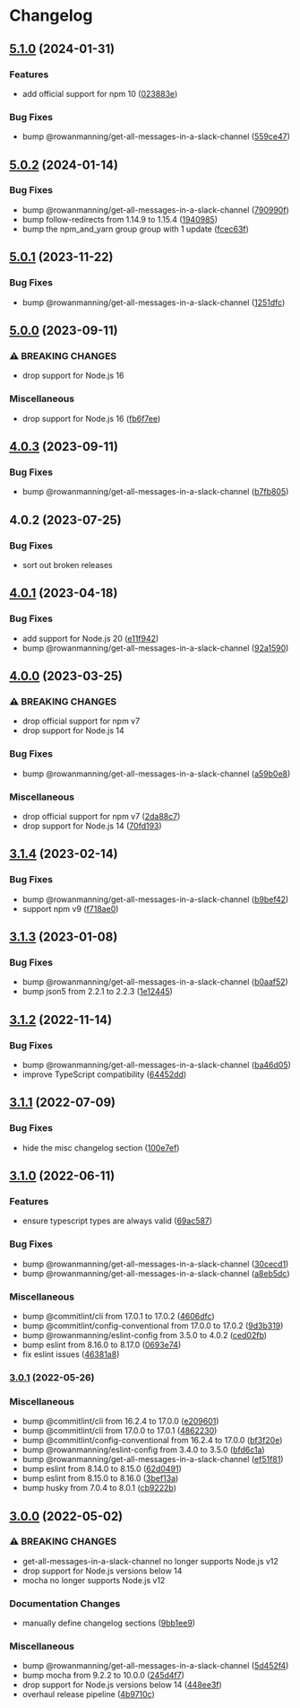 # Changelog

## [5.1.0](https://github.com/rowanmanning/get-all-emoji-in-a-slack-channel/compare/v5.0.2...v5.1.0) (2024-01-31)


### Features

* add official support for npm 10 ([023883e](https://github.com/rowanmanning/get-all-emoji-in-a-slack-channel/commit/023883e4591f386a8cec29b3daf0cb052ec426e9))


### Bug Fixes

* bump @rowanmanning/get-all-messages-in-a-slack-channel ([559ce47](https://github.com/rowanmanning/get-all-emoji-in-a-slack-channel/commit/559ce47608922ec41322e1184b46ffc4a7ef832c))

## [5.0.2](https://github.com/rowanmanning/get-all-emoji-in-a-slack-channel/compare/v5.0.1...v5.0.2) (2024-01-14)


### Bug Fixes

* bump @rowanmanning/get-all-messages-in-a-slack-channel ([790990f](https://github.com/rowanmanning/get-all-emoji-in-a-slack-channel/commit/790990f1ac565569172326564a92a9750f3c0fb2))
* bump follow-redirects from 1.14.9 to 1.15.4 ([1940985](https://github.com/rowanmanning/get-all-emoji-in-a-slack-channel/commit/1940985a804f2e33ec7a16f3b09005a5c1b18bc9))
* bump the npm_and_yarn group group with 1 update ([fcec63f](https://github.com/rowanmanning/get-all-emoji-in-a-slack-channel/commit/fcec63fc0454d579ed60f8bfd37ce0fbcbbb77d6))

## [5.0.1](https://github.com/rowanmanning/get-all-emoji-in-a-slack-channel/compare/v5.0.0...v5.0.1) (2023-11-22)


### Bug Fixes

* bump @rowanmanning/get-all-messages-in-a-slack-channel ([1251dfc](https://github.com/rowanmanning/get-all-emoji-in-a-slack-channel/commit/1251dfcf427b92e64dfc7c0addfbe9989ecf3125))

## [5.0.0](https://github.com/rowanmanning/get-all-emoji-in-a-slack-channel/compare/v4.0.3...v5.0.0) (2023-09-11)


### ⚠ BREAKING CHANGES

* drop support for Node.js 16

### Miscellaneous

* drop support for Node.js 16 ([fb6f7ee](https://github.com/rowanmanning/get-all-emoji-in-a-slack-channel/commit/fb6f7ee30880dc9f9a04a81e32d0d25958803b93))

## [4.0.3](https://github.com/rowanmanning/get-all-emoji-in-a-slack-channel/compare/v4.0.2...v4.0.3) (2023-09-11)


### Bug Fixes

* bump @rowanmanning/get-all-messages-in-a-slack-channel ([b7fb805](https://github.com/rowanmanning/get-all-emoji-in-a-slack-channel/commit/b7fb805f39065612031234780e9779ff568bc261))

## 4.0.2 (2023-07-25)


### Bug Fixes

* sort out broken releases

## [4.0.1](https://github.com/rowanmanning/get-all-emoji-in-a-slack-channel/compare/v4.0.0...v4.0.1) (2023-04-18)


### Bug Fixes

* add support for Node.js 20 ([e11f942](https://github.com/rowanmanning/get-all-emoji-in-a-slack-channel/commit/e11f942b76b25dd78d5555735adc98dc04b37dad))
* bump @rowanmanning/get-all-messages-in-a-slack-channel ([92a1590](https://github.com/rowanmanning/get-all-emoji-in-a-slack-channel/commit/92a1590a90d538b0145a494c7ac51b17b93cc628))

## [4.0.0](https://github.com/rowanmanning/get-all-emoji-in-a-slack-channel/compare/v3.1.4...v4.0.0) (2023-03-25)


### ⚠ BREAKING CHANGES

* drop official support for npm v7
* drop support for Node.js 14

### Bug Fixes

* bump @rowanmanning/get-all-messages-in-a-slack-channel ([a59b0e8](https://github.com/rowanmanning/get-all-emoji-in-a-slack-channel/commit/a59b0e83e113861a83efeea8cd11b9430a5d1c63))


### Miscellaneous

* drop official support for npm v7 ([2da88c7](https://github.com/rowanmanning/get-all-emoji-in-a-slack-channel/commit/2da88c75f4e0a7c0ef4ea994ecb08227d1cc65c2))
* drop support for Node.js 14 ([70fd193](https://github.com/rowanmanning/get-all-emoji-in-a-slack-channel/commit/70fd193f7068ea1d61dae9e536cf1b66f548a0b9))

## [3.1.4](https://github.com/rowanmanning/get-all-emoji-in-a-slack-channel/compare/v3.1.3...v3.1.4) (2023-02-14)


### Bug Fixes

* bump @rowanmanning/get-all-messages-in-a-slack-channel ([b9bef42](https://github.com/rowanmanning/get-all-emoji-in-a-slack-channel/commit/b9bef42564e0202b713b4232590929a20f38f993))
* support npm v9 ([f718ae0](https://github.com/rowanmanning/get-all-emoji-in-a-slack-channel/commit/f718ae0e34388d3587a45a4b35eb106e1354649a))

## [3.1.3](https://github.com/rowanmanning/get-all-emoji-in-a-slack-channel/compare/v3.1.2...v3.1.3) (2023-01-08)


### Bug Fixes

* bump @rowanmanning/get-all-messages-in-a-slack-channel ([b0aaf52](https://github.com/rowanmanning/get-all-emoji-in-a-slack-channel/commit/b0aaf527a1eeea0ef0859fc17d2b29b9a99dc11e))
* bump json5 from 2.2.1 to 2.2.3 ([1e12445](https://github.com/rowanmanning/get-all-emoji-in-a-slack-channel/commit/1e12445633ed05d2856f47031a59cb45e0f71c70))

## [3.1.2](https://github.com/rowanmanning/get-all-emoji-in-a-slack-channel/compare/v3.1.1...v3.1.2) (2022-11-14)


### Bug Fixes

* bump @rowanmanning/get-all-messages-in-a-slack-channel ([ba46d05](https://github.com/rowanmanning/get-all-emoji-in-a-slack-channel/commit/ba46d0597f3f0c16f8270be6e4de3fe845c2ddc2))
* improve TypeScript compatibility ([64452dd](https://github.com/rowanmanning/get-all-emoji-in-a-slack-channel/commit/64452ddccb7b09fbd4dd57e46336af3d1ef910bd))

## [3.1.1](https://github.com/rowanmanning/get-all-emoji-in-a-slack-channel/compare/v3.1.0...v3.1.1) (2022-07-09)


### Bug Fixes

* hide the misc changelog section ([100e7ef](https://github.com/rowanmanning/get-all-emoji-in-a-slack-channel/commit/100e7efeebd71536467a72368158a73f903427ac))

## [3.1.0](https://github.com/rowanmanning/get-all-emoji-in-a-slack-channel/compare/v3.0.1...v3.1.0) (2022-06-11)


### Features

* ensure typescript types are always valid ([69ac587](https://github.com/rowanmanning/get-all-emoji-in-a-slack-channel/commit/69ac587fe52b088e79fd0f6e986049f60b8282dc))


### Bug Fixes

* bump @rowanmanning/get-all-messages-in-a-slack-channel ([30cecd1](https://github.com/rowanmanning/get-all-emoji-in-a-slack-channel/commit/30cecd1d603a790f2b6eacb2dc2c99cc58182d08))
* bump @rowanmanning/get-all-messages-in-a-slack-channel ([a8eb5dc](https://github.com/rowanmanning/get-all-emoji-in-a-slack-channel/commit/a8eb5dc08e98a0e70528fa94bff48633d7bd2992))


### Miscellaneous

* bump @commitlint/cli from 17.0.1 to 17.0.2 ([4606dfc](https://github.com/rowanmanning/get-all-emoji-in-a-slack-channel/commit/4606dfc51a0667c5629e6ab963bb6237fa1d4643))
* bump @commitlint/config-conventional from 17.0.0 to 17.0.2 ([9d3b319](https://github.com/rowanmanning/get-all-emoji-in-a-slack-channel/commit/9d3b319895d919189a55a4715ed24af63cf051bf))
* bump @rowanmanning/eslint-config from 3.5.0 to 4.0.2 ([ced02fb](https://github.com/rowanmanning/get-all-emoji-in-a-slack-channel/commit/ced02fb737d6fd684384668475b58c2f835c28e9))
* bump eslint from 8.16.0 to 8.17.0 ([0693e74](https://github.com/rowanmanning/get-all-emoji-in-a-slack-channel/commit/0693e74fa89cd79a952f188a21926cd638eafd26))
* fix eslint issues ([46381a8](https://github.com/rowanmanning/get-all-emoji-in-a-slack-channel/commit/46381a88a34f3239d1590ff5add26c7aaa1a1830))

### [3.0.1](https://github.com/rowanmanning/get-all-emoji-in-a-slack-channel/compare/v3.0.0...v3.0.1) (2022-05-26)


### Miscellaneous

* bump @commitlint/cli from 16.2.4 to 17.0.0 ([e209601](https://github.com/rowanmanning/get-all-emoji-in-a-slack-channel/commit/e20960138d1c7f1ea69359f4347df51ba29010f6))
* bump @commitlint/cli from 17.0.0 to 17.0.1 ([4862230](https://github.com/rowanmanning/get-all-emoji-in-a-slack-channel/commit/4862230cbb43cb5e4f34fdbe677311e5f64c49ef))
* bump @commitlint/config-conventional from 16.2.4 to 17.0.0 ([bf3f20e](https://github.com/rowanmanning/get-all-emoji-in-a-slack-channel/commit/bf3f20ef6a68de63550c395a95be61774786a68f))
* bump @rowanmanning/eslint-config from 3.4.0 to 3.5.0 ([bfd6c1a](https://github.com/rowanmanning/get-all-emoji-in-a-slack-channel/commit/bfd6c1add2d0c5ba4e4676f213e3e6cb0fb35c91))
* bump @rowanmanning/get-all-messages-in-a-slack-channel ([ef51f81](https://github.com/rowanmanning/get-all-emoji-in-a-slack-channel/commit/ef51f81cad2a1405d14025322e47842a4330b0b0))
* bump eslint from 8.14.0 to 8.15.0 ([62d0491](https://github.com/rowanmanning/get-all-emoji-in-a-slack-channel/commit/62d049134e2ca38bc82c403b7316dba064305ba4))
* bump eslint from 8.15.0 to 8.16.0 ([3bef13a](https://github.com/rowanmanning/get-all-emoji-in-a-slack-channel/commit/3bef13a4444c04242f4b5c9d7b46d1a88fde01f8))
* bump husky from 7.0.4 to 8.0.1 ([cb9222b](https://github.com/rowanmanning/get-all-emoji-in-a-slack-channel/commit/cb9222bb94d5429cf506161f4c35d6e905352355))

## [3.0.0](https://github.com/rowanmanning/get-all-emoji-in-a-slack-channel/compare/v2.1.0...v3.0.0) (2022-05-02)


### ⚠ BREAKING CHANGES

* get-all-messages-in-a-slack-channel no longer supports Node.js v12
* drop support for Node.js versions below 14
* mocha no longer supports Node.js v12

### Documentation Changes

* manually define changelog sections ([9bb1ee9](https://github.com/rowanmanning/get-all-emoji-in-a-slack-channel/commit/9bb1ee9075236d9c3a7cb6fe654cdbb1c4ad65c4))


### Miscellaneous

* bump @rowanmanning/get-all-messages-in-a-slack-channel ([5d452f4](https://github.com/rowanmanning/get-all-emoji-in-a-slack-channel/commit/5d452f4e812bc64920962dcfa7e93fd653beefa3))
* bump mocha from 9.2.2 to 10.0.0 ([245d4f7](https://github.com/rowanmanning/get-all-emoji-in-a-slack-channel/commit/245d4f76d727d2d326a9f74d031177c874724d88))
* drop support for Node.js versions below 14 ([448ee3f](https://github.com/rowanmanning/get-all-emoji-in-a-slack-channel/commit/448ee3ff0c80d9b1f62d43cd11330bddb27d2302))
* overhaul release pipeline ([4b9710c](https://github.com/rowanmanning/get-all-emoji-in-a-slack-channel/commit/4b9710c650f6b780190e172192deec0f8b0d0002))
